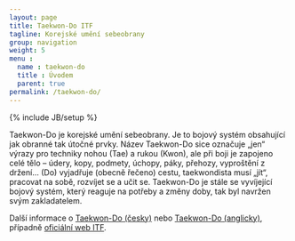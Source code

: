 ```yaml
---
layout: page
title: Taekwon-Do ITF
tagline: Korejské umění sebeobrany
group: navigation
weight: 5
menu : 
  name : taekwon-do
  title : Úvodem
  parent: true
permalink: /taekwon-do/
---
```

{% include JB/setup %}

Taekwon-Do je korejské umění sebeobrany. Je to bojový systém obsahující
jak obranné tak útočné prvky. Název Taekwon-Do sice označuje „jen“ výrazy pro
techniky nohou (Tae) a rukou (Kwon), ale při boji je zapojeno celé tělo –
údery, kopy, podmety, úchopy, páky, přehozy, vyproštění z držení… (Do)
vyjadřuje (obecně řečeno) cestu, taekwondista musí „jít“, pracovat na sobě,
rozvíjet se a učit se. Taekwon-Do je stále se vyvíjející bojový systém, který reaguje
na potřeby a změny doby, tak byl navržen svým zakladatelem.

Další informace o [Taekwon-Do (česky)](http://cs.wikipedia.org/wiki/Taekwon-do) nebo [Taekwon-Do (anglicky)](http://en.wikipedia.org/wiki/International_Taekwon-Do_Federation), případně [oficiální web ITF](http://www.tkd-itf.org/).
